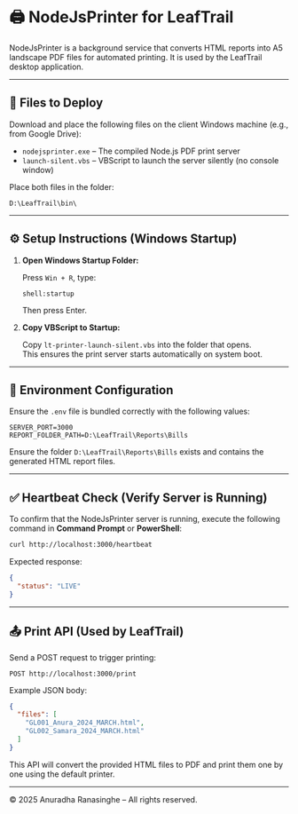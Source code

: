 # 🖨️ NodeJsPrinter for LeafTrail

NodeJsPrinter is a background service that converts HTML reports into A5 landscape PDF files for automated printing. It is used by the LeafTrail desktop application.

---

## 📁 Files to Deploy

Download and place the following files on the client Windows machine (e.g., from Google Drive):

- `nodejsprinter.exe` – The compiled Node.js PDF print server
- `launch-silent.vbs` – VBScript to launch the server silently (no console window)

Place both files in the folder:

```
D:\LeafTrail\bin\
```

---

## ⚙️ Setup Instructions (Windows Startup)

1. **Open Windows Startup Folder:**

   Press `Win + R`, type:

   ```
   shell:startup
   ```

   Then press Enter.

2. **Copy VBScript to Startup:**

   Copy `lt-printer-launch-silent.vbs` into the folder that opens.  
   This ensures the print server starts automatically on system boot.

---

## 🔧 Environment Configuration

Ensure the `.env` file is bundled correctly with the following values:

```env
SERVER_PORT=3000
REPORT_FOLDER_PATH=D:\LeafTrail\Reports\Bills
```

Ensure the folder `D:\LeafTrail\Reports\Bills` exists and contains the generated HTML report files.

---

## ✅ Heartbeat Check (Verify Server is Running)

To confirm that the NodeJsPrinter server is running, execute the following command in **Command Prompt** or **PowerShell**:

```bash
curl http://localhost:3000/heartbeat
```

Expected response:

```json
{
  "status": "LIVE"
}
```

---

## 📤 Print API (Used by LeafTrail)

Send a POST request to trigger printing:

```
POST http://localhost:3000/print
```

Example JSON body:

```json
{
  "files": [
    "GL001_Anura_2024_MARCH.html",
    "GL002_Samara_2024_MARCH.html"
  ]
}
```

This API will convert the provided HTML files to PDF and print them one by one using the default printer.

---

© 2025 Anuradha Ranasinghe – All rights reserved.
